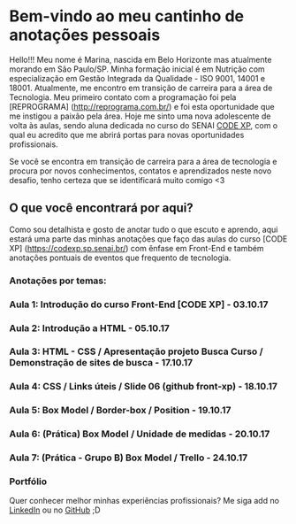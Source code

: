 # Bem-vindo ao meu cantinho de anotações pessoais

Hello!!! Meu nome é Marina, nascida em Belo Horizonte mas atualmente morando em São Paulo/SP.
Minha formação inicial é em Nutrição com especialização em Gestão Integrada da Qualidade - ISO 9001, 14001 e 18001.
Atualmente, me encontro em transição de carreira para a área de Tecnologia. Meu primeiro contato com a programação foi pela [REPROGRAMA] (http://reprograma.com.br/) e foi esta oportunidade que me instigou a paixão pela área. Hoje me sinto uma nova adolescente de volta às aulas, sendo aluna dedicada no curso do SENAI [CODE XP](https://codexp.sp.senai.br/), com o qual eu acredito que me abrirá portas para novas oportunidades profissionais. 
 
 Se você se encontra em transição de carreira para a área de tecnologia e procura por novos conhecimentos, contatos e aprendizados neste novo desafio, tenho certeza que se identificará muito comigo <3

## O que você encontrará por aqui?

Como sou detalhista e gosto de anotar tudo o que escuto e aprendo, aqui estará uma parte das minhas anotações que faço das aulas do curso [CODE XP] (https://codexp.sp.senai.br/) com ênfase em Front-End e também anotações pontuais de eventos que frequento de tecnologia. 

### Anotações por temas:

### Aula 1: Introdução do curso Front-End [CODE XP] - 03.10.17
### Aula 2: Introdução a HTML - 05.10.17
### Aula 3: HTML - CSS / Apresentação projeto Busca Curso / Demonstração de sites de busca - 17.10.17
### Aula 4: CSS / Links úteis / Slide 06 (github front-xp) - 18.10.17
### Aula 5: Box Model / Border-box / Position - 19.10.17
### Aula 6: (Prática) Box Model / Unidade de medidas - 20.10.17
### Aula 7: (Prática - Grupo B) Box Model / Trello - 24.10.17



### Portfólio
Quer conhecer melhor minhas experiências profissionais? Me siga add no [LinkedIn](https://www.linkedin.com/in/queirozmaluta/) ou no [GitHub](https://github.com/marinamaluta) ;D
